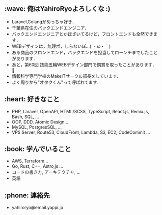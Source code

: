 <div>
  <h2>:wave: 俺はYahiroRyoよろしくな :) </h1>
  <ul>
    <li>Laravel,Golangがめっちゃ好き．</li>
    <li>千葉県在住のバックエンドエンジニア．</li>
    <li>バックエンドエンジニアとかほざいてるけど，フロントエンドも全然できます．</li>
    <li>WEBデザインは，無理ポ，しらないぽ…(´・ω・｀)</li>
    <li>ある商品のフロントエンド，バックエンドを担当してローンチまでしたことがあります．</li>
    <li>あと，第60回 技能五輪WEBデザイン部門で銅賞を取ったことがあります．🥉</li>
    <li>情報科学専門学校のMakeITサークル部長をしています．</li>
    <li>よく周りから"オタクくん"って呼ばれてます．</li>
  </ul>
  
  <h2>:heart: 好きなこと</h1>
  <ul>
    <li>PHP, Laravel, OpenAPI, HTML/SCSS, TypeScript, React.js, Remix.js, Bash, SQL, ...</li>
    <li>OOP, DDD, Atomic Design...</li>
    <li>MySQL, PostgresSQL, ...</li>
    <li>VPS Server, Route53, CloudFront, Lambda, S3, EC2, CodeCommit ... </li>
  </ul>
  
  <h2>:book: 学んでいること</h1>
  <ul>
    <li>AWS, Terraform...</li>
    <li>Go, Rust, C++, Astro,js ...</li>
    <li>コードの書き方, アーキテクチャ, ...</li>
    <li>英語</li>
  </ul>
  
  <h2>:phone: 連絡先</h1>
  <ul>
    <li>yahiroryo@email.yappi.jp</li>
  </ul>
</div>
